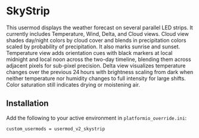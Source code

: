 # SkyStrip

This usermod displays the weather forecast on several parallel LED strips.
It currently includes Temperature, Wind, Delta, and Cloud views. Cloud view shades
day/night colors by cloud cover and blends in precipitation colors scaled by
 probability of precipitation. It also marks sunrise and sunset. Temperature view
 adds orientation cues with black markers at local midnight and local noon across
 the two-day timeline, blending them across adjacent pixels for sub-pixel
 precision.
 Delta view visualizes temperature changes over the
previous 24 hours with brightness scaling from dark when neither temperature nor
humidity changes to full intensity for large shifts. Color saturation still
indicates drying or moistening air.

## Installation

Add the following to your active environment in `platformio_override.ini`:
```
custom_usermods = usermod_v2_skystrip
```
